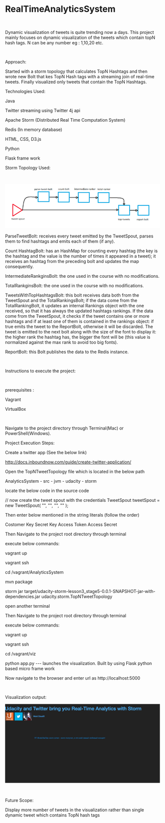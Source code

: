 # RealTimeAnalyticsSystem
  
</br>

Dynamic visualization of tweets is quite trending now a days. This project mainly focuses on dynamic visualization of the tweets which contain topN hash tags. N can be any number eg : 1,10,20 etc.

</br>

Approach:

Started with a storm topology that calculates TopN Hashtags and then wrote new Bolt that kes TopN Hash tags with a streaming join of real-time tweets. Finally visualized only tweets that contain the TopN Hashtags.


Technologies Used:

Java 

Twitter streaming using Twitter 4j api

Apache Storm (Distributed Real Time Computation System)

Redis (In memory database)

HTML, CSS, D3.js 

Python

Flask frame work


Storm Topology Used:

</br>

![alt text](https://github.com/RepakaRamateja/RealTimeAnalyticsSystem/blob/master/topology.png)

ParseTweetBolt: receives every tweet emitted by the TweetSpout, parses them to find hashtags and emits each of them (if any).


Count HashtagBolt: has an HashMap for counting every hashtag (the key is the hashtag and the value is the number of times it appeared in a tweet); it receives an hashtag from the preceding bolt and updates the map consequently.


IntermediateRankginsBolt: the one used in the course with no modifications.

TotalRankginsBolt: the one used in the course with no modifications.


TweetsWithTopHashtagsBolt: this bolt receives data both from the TweetSpout and the TotalRankingsBolt; if the data come from the TotalRankingBolt, it updates an internal Rankings object with the one received, so that it has always the updated hashtags rankings. If the data come from the TweetSpout, it checks if the tweet contains one or more hashtags and if at least one of them is contained in the rankings object: if true emits the tweet to the ReportBolt, otherwise it will be discarded. The tweet is emitted to the next bolt along with the size of the font to display it: the higher rank the hashtag has, the bigger the font will be (this value is normalized against the max rank to avoid too big fonts).


ReportBolt: this Bolt publishes the data to the Redis instance.


</br>

Instructions to execute the project:

</br>

prerequisites : 

Vagrant 

VirtualBox

</br>

Navigate to the project directory through Terminal(Mac) or PowerShell(Windows).

Project Execution Steps:

Create a twitter app (See the below link)

  http://docs.inboundnow.com/guide/create-twitter-application/


Open the TopNTweetTopology file which is located in the below path 

   AnalyticsSystem - src - jvm - udacity - storm  

   locate the below code in the source code

   // now create the tweet spout with the credentials
    TweetSpout tweetSpout = new TweetSpout(
        "",
        "",
        "",
        ""
    );

Then enter below mentioned in the string literals (follow the order)

Costomer Key
Secret Key
Access Token
Access Secret


Then Navigate to the project root directory through terminal

execute below commands:
   
 vagrant up   

 vagrant ssh

 cd /vagrant/AnalyticsSystem

 mvn package

 storm jar target/udacity-storm-lesson3_stage5-0.0.1-SNAPSHOT-jar-with-dependencies.jar udacity.storm.TopNTweetTopology

 open another terminal

 Then Navigate to the project root directory through terminal

 execute below commands:
   
 vagrant up   

 vagrant ssh

 cd /vagrant/viz

 python app.py  --- launches the visualization. Built by using Flask python based micro frame work

 Now navigate to the browser and enter url as http://localhost:5000

</br>

 Visualization output:

 ![alt text](https://github.com/RepakaRamateja/RealTimeAnalyticsSystem/blob/master/Output.png)

</br>

Future Scope:

Display more number of tweets in the visualization rather than single dynamic tweet which contains TopN hash tags





